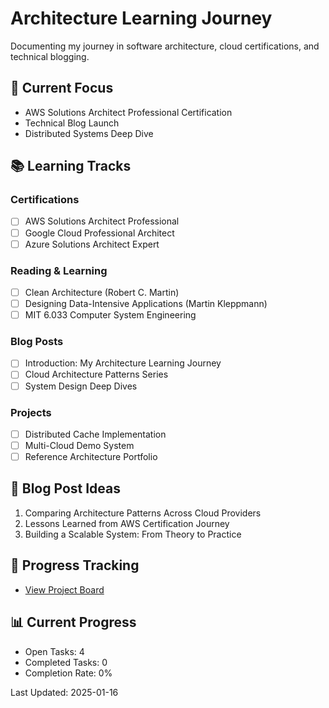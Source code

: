 # Architecture Learning Journey

Documenting my journey in software architecture, cloud certifications, and technical blogging.

## 🎯 Current Focus
- AWS Solutions Architect Professional Certification
- Technical Blog Launch
- Distributed Systems Deep Dive

## 📚 Learning Tracks

### Certifications
- [ ] AWS Solutions Architect Professional
- [ ] Google Cloud Professional Architect
- [ ] Azure Solutions Architect Expert

### Reading & Learning
- [ ] Clean Architecture (Robert C. Martin)
- [ ] Designing Data-Intensive Applications (Martin Kleppmann)
- [ ] MIT 6.033 Computer System Engineering

### Blog Posts
- [ ] Introduction: My Architecture Learning Journey
- [ ] Cloud Architecture Patterns Series
- [ ] System Design Deep Dives

### Projects
- [ ] Distributed Cache Implementation
- [ ] Multi-Cloud Demo System
- [ ] Reference Architecture Portfolio

## 📝 Blog Post Ideas
1. Comparing Architecture Patterns Across Cloud Providers
2. Lessons Learned from AWS Certification Journey
3. Building a Scalable System: From Theory to Practice

## 🚀 Progress Tracking
- [View Project Board](link-to-your-github-project)



## 📊 Current Progress
- Open Tasks: 4
- Completed Tasks: 0
- Completion Rate: 0%

Last Updated: 2025-01-16

